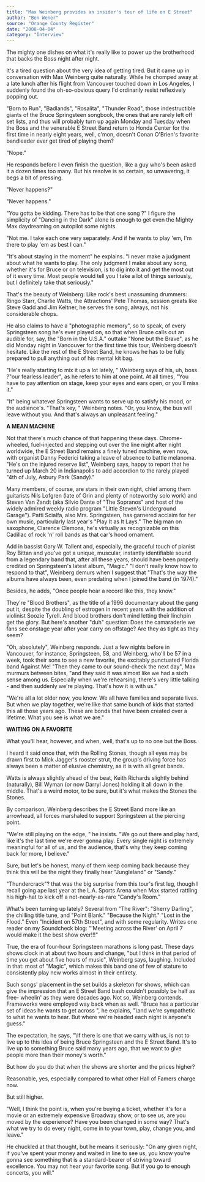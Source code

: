 ```yaml
---
title: "Max Weinberg provides an insider's tour of life on E Street"
author: "Ben Wener"
source: "Orange County Register"
date: "2008-04-04"
category: "Interview"
---
```


The mighty one dishes on what it's really like to power up the brotherhood that backs the Boss night after night.

It's a tired question about the very idea of getting tired. But it came up in conversation with Max Weinberg quite naturally. While he chomped away at a late lunch after his flight from Vancouver touched down in Los Angeles, I suddenly found the oh-so-obvious query I'd ordinarily resist reflexively popping out.

"Born to Run", "Badlands", "Rosalita", "Thunder Road", those indestructible giants of the Bruce Springsteen songbook, the ones that are rarely left off set lists, and thus will probably turn up again Monday and Tuesday when the Boss and the venerable E Street Band return to Honda Center for the first time in nearly eight years, well, c'mon, doesn't Conan O'Brien's favorite bandleader ever get tired of playing them?

"Nope."

He responds before I even finish the question, like a guy who's been asked it a dozen times too many. But his resolve is so certain, so unwavering, it begs a bit of pressing.

"Never happens?"

"Never happens."

"You gotta be kidding. There has to be that one song ?" I figure the simplicity of "Dancing in the Dark" alone is enough to get even the Mighty Max daydreaming on autopilot some nights.

"Not me. I take each one very separately. And if he wants to play 'em, I'm there to play 'em as best I can."

"It's about staying in the moment" he explains. "I never make a judgment about what he wants to play. The only judgment I make about any song, whether it's for Bruce or on television, is to dig into it and get the most out of it every time. Most people would tell you I take a lot of things seriously, but I definitely take that seriously."

That's the beauty of Weinberg: Like rock's best unassuming drummers: Ringo Starr, Charlie Watts, the Attractions' Pete Thomas, session greats like Steve Gadd and Jim Keltner, he serves the song, always, not his considerable chops.

He also claims to have a "photographic memory", so to speak, of every Springsteen song he's ever played on, so that when Bruce calls out an audible for, say, the "Born in the U.S.A." outtake "None but the Brave", as he did Monday night in Vancouver for the first time this tour, Weinberg doesn't hesitate. Like the rest of the E Street Band, he knows he has to be fully prepared to pull anything out of his mental kit bag.

"He's really starting to mix it up a lot lately, " Weinberg says of his, uh, boss ?"our fearless leader", as he refers to him at one point. At all times, "You have to pay attention on stage, keep your eyes and ears open, or you'll miss it."

"It" being whatever Springsteen wants to serve up to satisfy his mood, or the audience's. "That's key, " Weinberg notes. \"Or, you know, the bus will leave without you. And that's always an unpleasant feeling."

**A MEAN MACHINE**

Not that there's much chance of that happening these days. Chrome-wheeled, fuel-injected and stepping out over the line night after night worldwide, the E Street Band remains a finely tuned machine, even now, with organist Danny Federici taking a leave of absence to battle melanoma. "He's on the injured reserve list", Weinberg says, happy to report that he turned up March 20 in Indianapolis to add accordion to the rarely played "4th of July, Asbury Park (Sandy)."

Many members, of course, are stars in their own right, chief among them guitarists Nils Lofgren (late of Grin and plenty of noteworthy solo work) and Steven Van Zandt (aka Silvio Dante of "The Sopranos" and host of the widely admired weekly radio program "Little Steven's Underground Garage"). Patti Scialfa, also Mrs. Springsteen, has garnered acclaim for her own music, particularly last year's "Play It as It Lays." The big man on saxophone, Clarence Clemons, he's virtually as recognizable on this Cadillac of rock 'n' roll bands as that car's hood ornament.

Add in bassist Gary W. Tallent and, especially, the graceful touch of pianist Roy Bittan and you've got a unique, muscular, instantly identifiable sound from a legendary band that, after all these years, should have been properly credited on Springsteen's latest album, "Magic." "I don't really know how to respond to that", Weinberg demurs when I suggest that "That's the way the albums have always been, even predating when I joined the band (in 1974)."

Besides, he adds, "Once people hear a record like this, they know."

They're "Blood Brothers", as the title of a 1996 documentary about the gang put it, despite the doubling of estrogen in recent years with the addition of violinist Soozie Tyrell. And blood brothers don't mind letting their linchpin get the glory. But here's another "duh" question: Does the camaraderie we fans see onstage year after year carry on offstage? Are they as tight as they seem?

"Oh, absolutely", Weinberg responds. Just a few nights before in Vancouver, for instance, Springsteen, 58, and Weinberg, who'll be 57 in a week, took their sons to see a new favorite, the excitably punctuated Florida band Against Me! "Then they came to our sound-check the next day", Max murmurs between bites, "and they said it was almost like we had a sixth sense among us. Especially when we're rehearsing, there's very little talking - and then suddenly we're playing. That's how it is with us."

"We're all a lot older now, you know. We all have families and separate lives. But when we play together, we're like that same bunch of kids that started this all those years ago. These are bonds that have been created over a lifetime. What you see is what we are."

**WAITING ON A FAVORITE**

What you'll hear, however, and when, well, that's up to no one but the Boss.

I heard it said once that, with the Rolling Stones, though all eyes may be drawn first to Mick Jagger's rooster strut, the group's driving force has always been a matter of elusive chemistry, as it is with all great bands.

Watts is always slightly ahead of the beat, Keith Richards slightly behind (naturally), Bill Wyman (or now Darryl Jones) holding it all down in the middle. That's a weird motor, to be sure, but it's what makes the Stones the Stones.

By comparison, Weinberg describes the E Street Band more like an arrowhead, all forces marshaled to support Springsteen at the piercing point.

"We're still playing on the edge, " he insists. "We go out there and play hard, like it's the last time we're ever gonna play. Every single night is extremely meaningful for all of us, and the audience, that's why they keep coming back for more, I believe."

Sure, but let's be honest, many of them keep coming back because they think this will be the night they finally hear "Jungleland" or "Sandy."

"Thundercrack"? that was the big surprise from this tour's first leg, though I recall going ape last year at the L.A. Sports Arena when Max started rattling his high-hat to kick off a not-nearly-as-rare "Candy's Room."

What's been turning up lately? Several from "The River": "Sherry Darling", the chilling title tune, and "Point Blank." "Because the Night." "Lost in the Flood." Even "Incident on 57th Street", and with some regularity. Writes one reader on my Soundcheck blog: "'Meeting across the River' on April 7 would make it the best show ever!!!"

True, the era of four-hour Springsteen marathons is long past. These days shows clock in at about two hours and change, "but I think in that period of time you get about five hours of music", Weinberg says, laughing. Included in that: most of "Magic", which makes this band one of few of stature to consistently play new works almost in their entirety.

Such songs' placement in the set builds a skeleton for shows, which can give the impression that an E Street Band bash couldn't possibly be half as free- wheelin' as they were decades ago. Not so, Weinberg contends. Frameworks were employed way back when as well. "Bruce has a particular set of ideas he wants to get across ", he explains, "\and we're sympathetic to what he wants to hear. But where we're headed each night is anyone's guess."

The expectation, he says, "\if there is one that we carry with us, is not to live up to this idea of being Bruce Springsteen and the E Street Band. It's to live up to something Bruce said many years ago, that we want to give people more than their money's worth."

But how do you do that when the shows are shorter and the prices higher?

Reasonable, yes, especially compared to what other Hall of Famers charge now.

But still higher.

"Well, I think the point is, when you're buying a ticket, whether it's for a movie or an extremely expensive Broadway show, or to see us, are you moved by the experience? Have you been changed in some way? That's what we try to do every night, come in to your town, play, change you, and leave."

He chuckled at that thought, but he means it seriously: "On any given night, if you've spent your money and waited in line to see us, you know you're gonna see something that is a standard-bearer of striving toward excellence. You may not hear your favorite song. But if you go to enough concerts, you will."